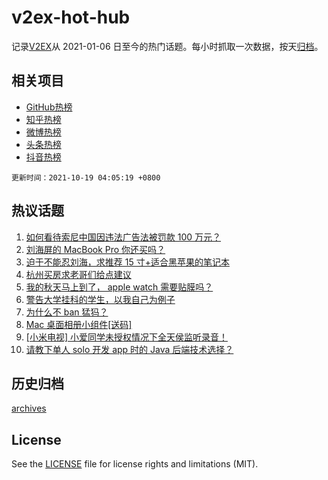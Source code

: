 # v2ex-hot-hub

 记录[V2EX](https://www.v2ex.com/)从 2021-01-06 日至今的热门话题。每小时抓取一次数据，按天[归档](archives)。
 
 ## 相关项目

- [GitHub热榜](https://github.com/snaildev/github-hot-hub)
- [知乎热榜](https://github.com/snaildev/zhihu-hot-hub)
- [微博热榜](https://github.com/snaildev/weibo-hot-hub)
- [头条热榜](https://github.com/snaildev/toutiao-hot-hub)
- [抖音热榜](https://github.com/snaildev/douyin-hot-hub)


 `更新时间：2021-10-19 04:05:19 +0800`

## 热议话题

1. [如何看待索尼中国因违法广告法被罚款 100 万元？](https://www.v2ex.com/t/808568)
1. [刘海屏的 MacBook Pro 你还买吗？](https://www.v2ex.com/t/808438)
1. [迫于不能忍刘海，求推荐 15 寸+适合黑苹果的笔记本](https://www.v2ex.com/t/808439)
1. [杭州买房求老哥们给点建议](https://www.v2ex.com/t/808481)
1. [我的秋天马上到了， apple watch 需要贴膜吗？](https://www.v2ex.com/t/808435)
1. [警告大学挂科的学生，以我自己为例子](https://www.v2ex.com/t/808601)
1. [为什么不 ban 猛犸？](https://www.v2ex.com/t/808441)
1. [Mac 桌面相册小组件[送码]](https://www.v2ex.com/t/808492)
1. [[小米电视] 小爱同学未授权情况下全天侯监听录音！](https://www.v2ex.com/t/808548)
1. [请教下单人 solo 开发 app 时的 Java 后端技术选择？](https://www.v2ex.com/t/808490)

## 历史归档

[archives](archives)

## License

See the [LICENSE](LICENSE) file for license rights and limitations (MIT).
